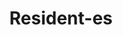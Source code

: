 ---
title: Resident-es
content_blocks:
  - _bookshop_name: page-heading
    title: Résident-es
    description: Une présentation des résidentes, celles et ceux habitant sur le lieux, du Mallouestan
  
  - _bookshop_name: inhabitants-list
    show_inhabitants: true
    
---